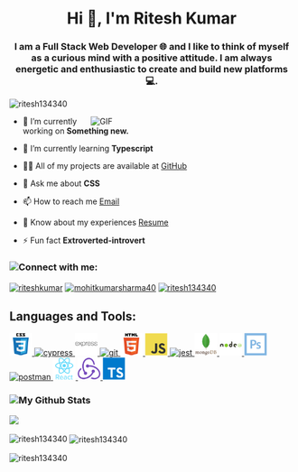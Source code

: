 <h1 align="center">Hi 👋, I'm Ritesh Kumar</h1>

<h3 align="center">I am a Full Stack Web Developer 🌐 and I like to think of myself as a curious mind with a positive attitude. I am always energetic and enthusiastic to create and build new platforms 💻.</h3>

<p align="left"> <img src="https://komarev.com/ghpvc/?username=ritesh134340&label=Profile%20views&color=0e75b6&style=flat" alt="ritesh134340" /> </p>


<img align="right" alt="GIF" src="https://user-images.githubusercontent.com/17249211/191750155-38a778e2-c0d2-460e-b256-a4592b4a75d2.gif" width="360px"/>

- 🔭 I’m currently working on **Something new.**

- 🌱 I’m currently learning **Typescript**

- 👨‍💻 All of my projects are available at [GitHub](https://ritesh134340.github.io/)

- 💬 Ask me about **CSS**

- 📫 How to reach me [Email](mailto:riteshkumar134340@gmail.com)

- 📄 Know about my experiences [Resume](https://drive.google.com/file/d/1IaBOdscX4V_TVD-faJQQRwW9VZGqu5RG/view?usp=sharing)

- ⚡ Fun fact **Extroverted-introvert**

<h3 align="left"><img width="30px" margin-right="10px" src="https://emojis.slackmojis.com/emojis/images/1579216111/7550/pikachu_wave.gif?1579216111"></img>Connect with me:</h3>
<p align="left">
<a href="https://twitter.com/riteshkumar" target="blank"><img align="center" src="https://raw.githubusercontent.com/rahuldkjain/github-profile-readme-generator/master/src/images/icons/Social/twitter.svg" alt="riteshkumar" height="30" width="40" /></a>
  <a href="https://codesandbox.io/u/Ritesh134340" target="blank"><img align="center" src="https://raw.githubusercontent.com/rahuldkjain/github-profile-readme-generator/master/src/images/icons/Social/codesandbox.svg" alt="mohitkumarsharma40" height="30" width="40" /></a>
<a href="https://linkedin.com/in/ritesh134340" target="blank"><img align="center" src="https://raw.githubusercontent.com/rahuldkjain/github-profile-readme-generator/master/src/images/icons/Social/linked-in-alt.svg" alt="ritesh134340" height="30" width="40" /></a>

</p>

<h2 align="left">Languages and Tools:</h2>
<p align="left"> <a href="https://www.w3schools.com/css/" target="_blank" rel="noreferrer"> <img src="https://raw.githubusercontent.com/devicons/devicon/master/icons/css3/css3-original-wordmark.svg" alt="css3" width="40" height="40"/> </a> <a href="https://www.cypress.io" target="_blank" rel="noreferrer"> <img src="https://raw.githubusercontent.com/simple-icons/simple-icons/6e46ec1fc23b60c8fd0d2f2ff46db82e16dbd75f/icons/cypress.svg" alt="cypress" width="40" height="40"/> </a> <a href="https://expressjs.com" target="_blank" rel="noreferrer"> <img src="https://raw.githubusercontent.com/devicons/devicon/master/icons/express/express-original-wordmark.svg" alt="express" width="40" height="40"/> </a> <a href="https://git-scm.com/" target="_blank" rel="noreferrer"> <img src="https://www.vectorlogo.zone/logos/git-scm/git-scm-icon.svg" alt="git" width="40" height="40"/> </a> <a href="https://www.w3.org/html/" target="_blank" rel="noreferrer"> <img src="https://raw.githubusercontent.com/devicons/devicon/master/icons/html5/html5-original-wordmark.svg" alt="html5" width="40" height="40"/> </a> <a href="https://developer.mozilla.org/en-US/docs/Web/JavaScript" target="_blank" rel="noreferrer"> <img src="https://raw.githubusercontent.com/devicons/devicon/master/icons/javascript/javascript-original.svg" alt="javascript" width="40" height="40"/> </a> <a href="https://jestjs.io" target="_blank" rel="noreferrer"> <img src="https://www.vectorlogo.zone/logos/jestjsio/jestjsio-icon.svg" alt="jest" width="40" height="40"/> </a> <a href="https://www.mongodb.com/" target="_blank" rel="noreferrer"> <img src="https://raw.githubusercontent.com/devicons/devicon/master/icons/mongodb/mongodb-original-wordmark.svg" alt="mongodb" width="40" height="40"/> </a> <a href="https://nodejs.org" target="_blank" rel="noreferrer"> <img src="https://raw.githubusercontent.com/devicons/devicon/master/icons/nodejs/nodejs-original-wordmark.svg" alt="nodejs" width="40" height="40"/> </a> <a href="https://www.photoshop.com/en" target="_blank" rel="noreferrer"> <img src="https://raw.githubusercontent.com/devicons/devicon/master/icons/photoshop/photoshop-line.svg" alt="photoshop" width="40" height="40"/> </a> <a href="https://postman.com" target="_blank" rel="noreferrer"> <img src="https://www.vectorlogo.zone/logos/getpostman/getpostman-icon.svg" alt="postman" width="40" height="40"/> </a> <a href="https://reactjs.org/" target="_blank" rel="noreferrer"> <img src="https://raw.githubusercontent.com/devicons/devicon/master/icons/react/react-original-wordmark.svg" alt="react" width="40" height="40"/> </a> <a href="https://redux.js.org" target="_blank" rel="noreferrer"> <img src="https://raw.githubusercontent.com/devicons/devicon/master/icons/redux/redux-original.svg" alt="redux" width="40" height="40"/> </a> <a href="https://www.typescriptlang.org/" target="_blank" rel="noreferrer"> <img src="https://raw.githubusercontent.com/devicons/devicon/master/icons/typescript/typescript-original.svg" alt="typescript" width="40" height="40"/> </a> </p>

<h3><img src="https://emojis.slackmojis.com/emojis/images/1471045852/841/hero.gif?1471045852"></img>My Github Stats</h3>

<img src="https://activity-graph.herokuapp.com/graph?username=Ritesh134340&theme=react-dark&bg_color=20232a&hide_border=true&area=true"></img>

<p><img align="left" src="https://github-readme-stats.vercel.app/api/top-langs?username=ritesh134340&show_icons=true&locale=en&layout=compact" alt="ritesh134340" /></p>

<p>&nbsp;<img align="center" src="https://github-readme-stats.vercel.app/api?username=ritesh134340&show_icons=true&locale=en" alt="ritesh134340" /></p>

<p><img align="center" src="https://github-readme-streak-stats.herokuapp.com/?user=ritesh134340&" alt="ritesh134340" /></p>
